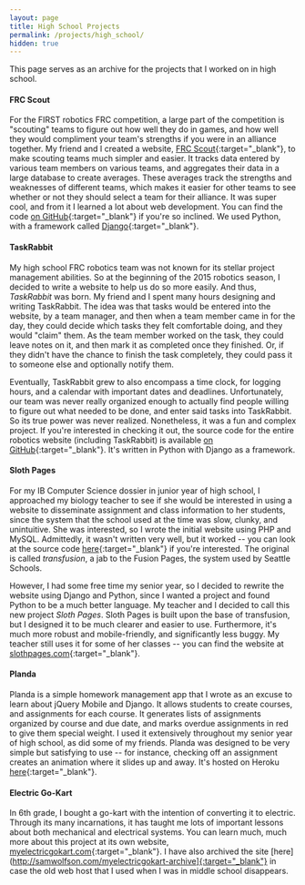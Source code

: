 ```yaml
---
layout: page
title: High School Projects
permalink: /projects/high_school/
hidden: true
---
```


This page serves as an archive for the projects that I worked on in high school.

#### FRC Scout

For the FIRST robotics FRC competition, a large part of the competition is "scouting" teams to figure out how well they do in games, and how well they would compliment your team's strengths if you were in an alliance together. My friend and I created a website, [FRC Scout](http://frcscout.com/){:target="_blank"}, to make scouting teams much simpler and easier. It tracks data entered by various team members on various teams, and aggregates their data in a large database to create averages. These averages track the strengths and weaknesses of different teams, which makes it easier for other teams to see whether or not they should select a team for their alliance. It was super cool, and from it I learned a lot about web development. You can find the code [on GitHub](https://github.com/FIRST-4030/frc-scout){:target="_blank"} if you're so inclined. We used Python, with a framework called [Django](https://www.djangoproject.com){:target="_blank"}.

#### TaskRabbit

My high school FRC robotics team was not known for its stellar project management abilities. So at the beginning of the 2015 robotics season, I decided to write a website to help us do so more easily. And thus, *TaskRabbit* was born. My friend and I spent many hours designing and writing TaskRabbit. The idea was that tasks would be entered into the website, by a team manager, and then when a team member came in for the day, they could decide which tasks they felt comfortable doing, and they would "claim" them. As the team member worked on the task, they could leave notes on it, and then mark it as completed once they finished. Or, if they didn't have the chance to finish the task completely, they could pass it to someone else and optionally notify them.

Eventually, TaskRabbit grew to also encompass a time clock, for logging hours, and a calendar with important dates and deadlines. Unfortunately, our team was never really organized enough to actually find people willing to figure out what needed to be done, and enter said tasks into TaskRabbit. So its true power was never realized. Nonetheless, it was a fun and complex project. If you're interested in checking it out, the source code for the entire robotics website (including TaskRabbit) is available [on GitHub](https://github.com/terabyte128/ingrahamrobotics.org){:target="_blank"}. It's written in Python with Django as a framework.

#### Sloth Pages

For my IB Computer Science dossier in junior year of high school, I approached my biology teacher to see if she would be interested in using a website to disseminate assignment and class information to her students, since the system that the school used at the time was slow, clunky, and unintuitive. She was interested, so I wrote the initial website using PHP and MySQL. Admittedly, it wasn't written very well, but it worked -- you can look at the source code [here](https://github.com/terabyte128/transfusion){:target="_blank"} if you're interested. The original is called *transfusion*, a jab to the Fusion Pages, the system used by Seattle Schools.

However, I had some free time my senior year, so I decided to rewrite the website using Django and Python, since I wanted a project and found Python to be a much better language. My teacher and I decided to call this new project *Sloth Pages*. Sloth Pages is built upon the base of transfusion, but I designed it to be much clearer and easier to use. Furthermore, it's much more robust and mobile-friendly, and significantly less buggy. My teacher still uses it for some of her classes -- you can find the website at [slothpages.com](http://slothpages.com){:target="_blank"}.

#### Planda

Planda is a simple homework management app that I wrote as an excuse to learn about jQuery Mobile and Django. It allows students to create courses, and assignments for each course. It generates lists of assignments organized by course and due date, and marks overdue assignments in red to give them special weight. I used it extensively throughout my senior year of high school, as did some of my friends. Planda was designed to be very simple but satisfying to use -- for instance, checking off an assignment creates an animation where it slides up and away. It's hosted on Heroku [here](https://planda.herokuapp.com){:target="_blank"}.      


#### Electric Go-Kart

In 6th grade, I bought a go-kart with the intention of converting it to electric. Through its many incarnations, it has taught me lots of important lessons about both mechanical and electrical systems. You can learn much, much more about this project at its own website, [myelectricgokart.com](http://www.myelectricgokart.com/){:target="_blank"}. I have also archived the site [here](http://samwolfson.com/myelectricgokart-archive]{:target="_blank"} in case the old web host that I used when I was in middle school disappears.
